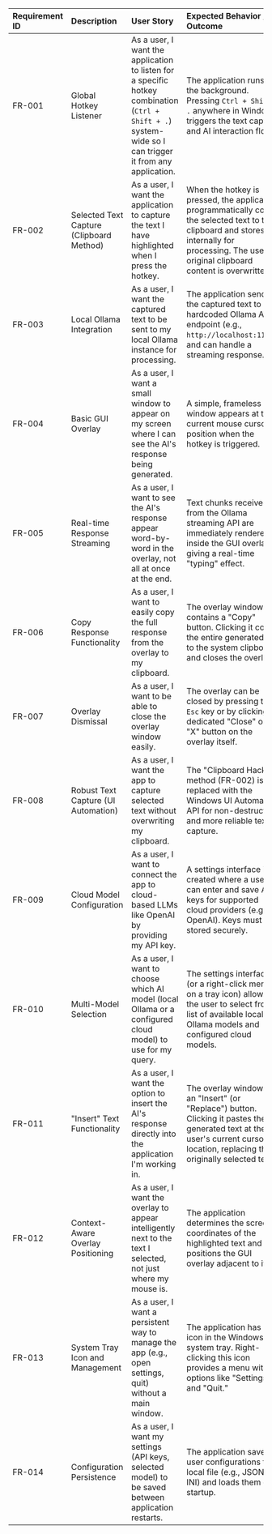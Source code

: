 | Requirement ID | Description | User Story | Expected Behavior / Outcome | Status |
| :--- | :--- | :--- | :--- | :--- |
| FR-001 | Global Hotkey Listener | As a user, I want the application to listen for a specific hotkey combination (`Ctrl + Shift + .`) system-wide so I can trigger it from any application. | The application runs in the background. Pressing `Ctrl + Shift + .` anywhere in Windows triggers the text capture and AI interaction flow. | MUS |
| FR-002 | Selected Text Capture (Clipboard Method) | As a user, I want the application to capture the text I have highlighted when I press the hotkey. | When the hotkey is pressed, the application programmatically copies the selected text to the clipboard and stores it internally for processing. The user's original clipboard content is overwritten. | MUS |
| FR-003 | Local Ollama Integration | As a user, I want the captured text to be sent to my local Ollama instance for processing. | The application sends the captured text to a hardcoded Ollama API endpoint (e.g., `http://localhost:11434`) and can handle a streaming response. | MUS |
| FR-004 | Basic GUI Overlay | As a user, I want a small window to appear on my screen where I can see the AI's response being generated. | A simple, frameless GUI window appears at the current mouse cursor's position when the hotkey is triggered. | MUS |
| FR-005 | Real-time Response Streaming | As a user, I want to see the AI's response appear word-by-word in the overlay, not all at once at the end. | Text chunks received from the Ollama streaming API are immediately rendered inside the GUI overlay, giving a real-time "typing" effect. | MUS |
| FR-006 | Copy Response Functionality | As a user, I want to easily copy the full response from the overlay to my clipboard. | The overlay window contains a "Copy" button. Clicking it copies the entire generated text to the system clipboard and closes the overlay. | MUS |
| FR-007 | Overlay Dismissal | As a user, I want to be able to close the overlay window easily. | The overlay can be closed by pressing the `Esc` key or by clicking a dedicated "Close" or "X" button on the overlay itself. | MUS |
| FR-008 | Robust Text Capture (UI Automation) | As a user, I want the app to capture selected text without overwriting my clipboard. | The "Clipboard Hack" method (FR-002) is replaced with the Windows UI Automation API for non-destructive and more reliable text capture. | Future |
| FR-009 | Cloud Model Configuration | As a user, I want to connect the app to cloud-based LLMs like OpenAI by providing my API key. | A settings interface is created where a user can enter and save API keys for supported cloud providers (e.g., OpenAI). Keys must be stored securely. | Future |
| FR-010 | Multi-Model Selection | As a user, I want to choose which AI model (local Ollama or a configured cloud model) to use for my query. | The settings interface (or a right-click menu on a tray icon) allows the user to select from a list of available local Ollama models and configured cloud models. | Future |
| FR-011 | "Insert" Text Functionality | As a user, I want the option to insert the AI's response directly into the application I'm working in. | The overlay window has an "Insert" (or "Replace") button. Clicking it pastes the generated text at the user's current cursor location, replacing the originally selected text. | Future |
| FR-012 | Context-Aware Overlay Positioning | As a user, I want the overlay to appear intelligently next to the text I selected, not just where my mouse is. | The application determines the screen coordinates of the highlighted text and positions the GUI overlay adjacent to it. | Future |
| FR-013 | System Tray Icon and Management | As a user, I want a persistent way to manage the app (e.g., open settings, quit) without a main window. | The application has an icon in the Windows system tray. Right-clicking this icon provides a menu with options like "Settings" and "Quit." | Future |
| FR-014 | Configuration Persistence | As a user, I want my settings (API keys, selected model) to be saved between application restarts. | The application saves user configurations to a local file (e.g., JSON or INI) and loads them on startup. | Future |